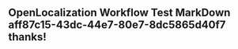 <properties
ms.topic="hero-topic"
ms.test1="hero-topic"
ms.test2="test"/>

## OpenLocalization Workflow Test MarkDown aff87c15-43dc-44e7-80e7-8dc5865d40f7 thanks!
